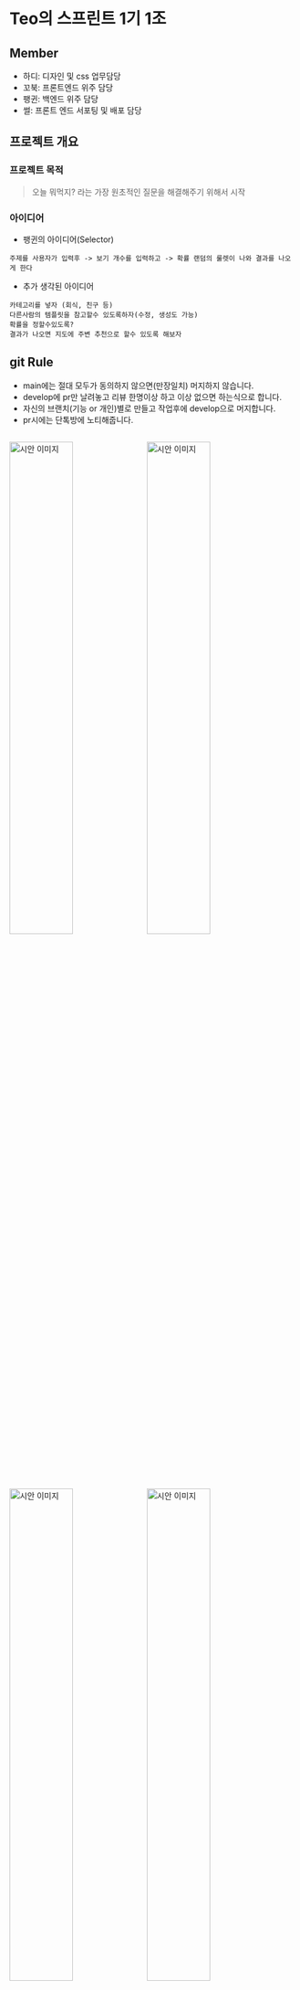 # Teo의 스프린트 1기 1조

## Member

- 하디: 디자인 및 css 업무담당
- 꼬북: 프론트엔드 위주 담당
- 팽귄: 백엔드 위주 담당
- 썰: 프론트 엔드 서포팅 및 배포 담당

## 프로젝트 개요

### 프로젝트 목적

> 오늘 뭐먹지? 라는 가장 원초적인 질문을 해결해주기 위해서 시작

### 아이디어

- 팽귄의 아이디어(Selector)

```
주제를 사용자가 입력후 -> 보기 개수를 입력하고 -> 확률 랜덤의 룰렛이 나와 결과를 나오게 한다
```

- 추가 생각된 아이디어

```
카테고리를 넣자 (회식, 친구 등)
다른사람의 템플릿을 참고할수 있도록하자(수정, 생성도 가능)
확률을 정할수있도록?
결과가 나오면 지도에 주변 추천으로 할수 있도록 해보자
```

## git Rule

- main에는 절대 모두가 동의하지 않으면(만장일치) 머지하지 않습니다.
- develop에 pr만 날려놓고 리뷰 한명이상 하고 이상 없으면 하는식으로 합니다.
- 자신의 브랜치(기능 or 개인)별로 만들고 작업후에 develop으로 머지합니다.
- pr시에는 단톡방에 노티해줍니다.

##

<image src="https://raw.githubusercontent.com/teo-splint-first/front/main/assets/1.png" width="47%" height="auto" alt="시안 이미지" />
<image src="https://raw.githubusercontent.com/teo-splint-first/front/main/assets/2.png" width="47%" height="auto" alt="시안 이미지" />
<image src="https://raw.githubusercontent.com/teo-splint-first/front/main/assets/3.png" width="47%" height="auto" alt="시안 이미지" />
<image src="https://raw.githubusercontent.com/teo-splint-first/front/main/assets/3-1.png" width="47%" height="auto" alt="시안 이미지" />
<image src="https://raw.githubusercontent.com/teo-splint-first/front/main/assets/4.png" width="47%" height="auto" alt="시안 이미지" />
<image src="https://raw.githubusercontent.com/teo-splint-first/front/main/assets/5.png" width="47%" height="auto" alt="시안 이미지" />

